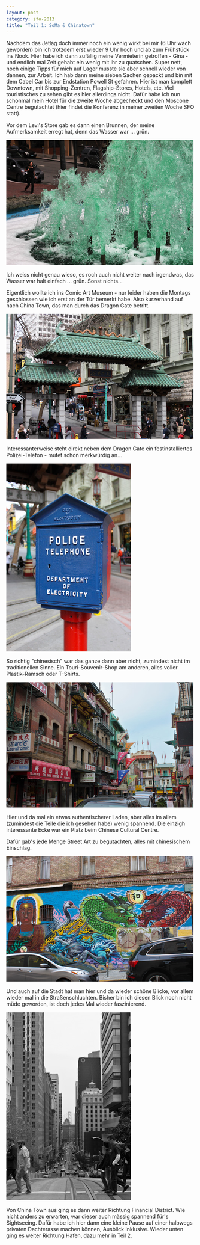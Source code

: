 ```yaml
---
layout: post
category: sfo-2013
title: "Teil 1: SoMa & Chinatown"
---
```


Nachdem das Jetlag doch immer noch ein wenig wirkt bei mir (6 Uhr wach geworden) bin ich trotzdem erst wieder 9 Uhr hoch und ab zum Frühstück ins Nook. Hier habe ich dann zufällig meine Vermieterin getroffen - Gina - und endlich mal Zeit gehabt ein wenig mit ihr zu quatschen. Super nett, noch einige Tipps für mich auf Lager musste sie aber schnell wieder von dannen, zur Arbeit. Ich hab dann meine sieben Sachen gepackt und bin mit dem Cabel Car bis zur Endstation Powell St gefahren. Hier ist man komplett Downtown, mit Shopping-Zentren, Flagship-Stores, Hotels, etc. Viel touristisches zu sehen gibt es hier allerdings nicht. Dafür habe ich nun schonmal mein Hotel für die zweite Woche abgecheckt und den Moscone Centre begutachtet (hier findet die Konferenz in meiner zweiten Woche SFO statt).

Vor dem Levi's Store gab es dann einen Brunnen, der meine Aufmerksamkeit erregt hat, denn das Wasser war … grün.

![Grünes Wasser im Springbrunnen](/images-blog/sfo-2013/20130318_1.jpg)

Ich weiss nicht genau wieso, es roch auch nicht weiter nach irgendwas, das Wasser war halt einfach … grün. Sonst nichts…

Eigentlich wollte ich ins Comic Art Museum - nur leider haben die Montags geschlossen wie ich erst an der Tür bemerkt habe. Also kurzerhand auf nach China Town, das man durch das Dragon Gate betritt.

![China Town - Dragon Gate](/images-blog/sfo-2013/20130318_2.jpg)

Interessanterweise steht direkt neben dem Dragon Gate ein festinstalliertes Polizei-Telefon - mutet schon merkwürdig an...

![Polizei Telefon](/images-blog/sfo-2013/20130318_3.jpg)

So richtig "chinesisch" war das ganze dann aber nicht, zumindest nicht im traditionellen Sinne. Ein Touri-Souvenir-Shop am anderen, alles voller Plastik-Ramsch oder T-Shirts.

![China Town - Shops](/images-blog/sfo-2013/20130318_6.jpg)

Hier und da mal ein etwas authentischerer Laden, aber alles im allem (zumindest die Teile die ich gesehen habe) wenig spannend. Die einzigh interessante Ecke war ein Platz beim Chinese Cultural Centre.

Dafür gab's jede Menge Street Art zu begutachten, alles mit chinesischem Einschlag.

![China Town - Street Art](/images-blog/sfo-2013/20130318_5.jpg)

Und auch auf die Stadt hat man hier und da wieder schöne Blicke, vor allem wieder mal in die Straßenschluchten. Bisher bin ich diesen Blick noch nicht müde geworden, ist doch jedes Mal wieder faszinierend.

![Streets of San Francisco](/images-blog/sfo-2013/20130318_4.jpg)

Von China Town aus ging es dann weiter Richtung Financial District. Wie nicht anders zu erwarten, war dieser auch mässig spannend für's Sightseeing. Dafür habe ich hier dann eine kleine Pause auf einer halbwegs privaten Dachterasse machen können, Ausblick inklusive. Wieder unten ging es weiter Richtung Hafen, dazu mehr in Teil 2.